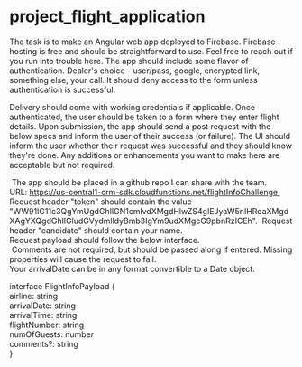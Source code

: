 # project_flight_application

The task is to make an Angular web app deployed to Firebase. Firebase hosting is free and should be straightforward to use. Feel free to reach out if you run into trouble here. The app should include some flavor of authentication. Dealer's choice - user/pass, google, encrypted link, something else, your call. It should deny access to the form unless authentication is successful.

Delivery should come with working credentials if applicable. Once authenticated, the user should be taken to a form where they enter flight details. Upon submission, the app should send a post request with the below specs and inform the user of their success (or failure). The UI should inform the user whether their request was successful and they should know they're done. Any additions or enhancements you want to make here are acceptable but not required.

 The app should be placed in a github repo I can share with the team. \
URL: https://us-central1-crm-sdk.cloudfunctions.net/flightInfoChallenge <br>
 Request header "token" should contain the value "WW91IG11c3QgYmUgdGhlIGN1cmlvdXMgdHlwZS4gIEJyaW5nIHRoaXMgdXAgYXQgdGhlIGludGVydmlldyBmb3IgYm9udXMgcG9pbnRzICEh". 
Request header "candidate" should contain your name.\
Request payload should follow the below interface.\
 Comments are not required, but should be passed along if entered. Missing properties will cause the request to fail. \
Your arrivalDate can be in any format convertible to a Date object. 

interface FlightInfoPayload { \
airline: string \
arrivalDate: string \
arrivalTime: string \
flightNumber: string \
numOfGuests: number \
comments?: string \
} 

